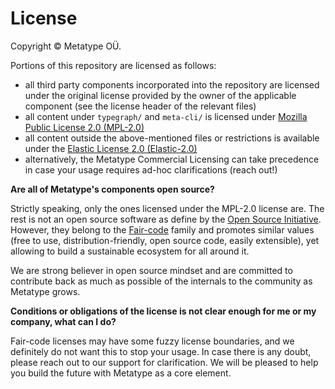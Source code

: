 # License

Copyright © Metatype OÜ.

Portions of this repository are licensed as follows:

- all third party components incorporated into the repository are licensed under
  the original license provided by the owner of the applicable component (see
  the license header of the relevant files)
- all content under `typegraph/` and `meta-cli/` is licensed under
  [Mozilla Public License 2.0 (MPL-2.0)](./dev/LICENSE-MPL-2.0.md)
- all content outside the above-mentioned files or restrictions is available
  under the [Elastic License 2.0 (Elastic-2.0)](./dev/LICENSE-Elastic-2.0.md)
- alternatively, the Metatype Commercial Licensing can take precedence in case
  your usage requires ad-hoc clarifications (reach out!)

**Are all of Metatype's components open source?**

Strictly speaking, only the ones licensed under the MPL-2.0 license are. The
rest is not an open source software as define by the
[Open Source Initiative](https://opensource.org/osd). However, they belong to
the [Fair-code](https://faircode.io) family and promotes similar values (free to
use, distribution-friendly, open source code, easily extensible), yet allowing
to build a sustainable ecosystem for all around it.

We are strong believer in open source mindset and are committed to contribute
back as much as possible of the internals to the community as Metatype grows.

**Conditions or obligations of the license is not clear enough for me or my
company, what can I do?**

Fair-code licenses may have some fuzzy license boundaries, and we definitely do
not want this to stop your usage. In case there is any doubt, please reach out
to our support for clarification. We will be pleased to help you build the
future with Metatype as a core element.
